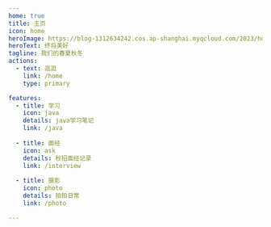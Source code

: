 ```yaml
---
home: true
title: 主页
icon: home
heroImage: https://blog-1312634242.cos.ap-shanghai.myqcloud.com/2023/homebg.jpg
heroText: 终将美好
tagline: 我们的春夏秋冬
actions:
  - text: 逛逛
    link: /home
    type: primary

features:
  - title: 学习
    icon: java
    details: java学习笔记
    link: /java
    
  - title: 面经
    icon: ask
    details: 秋招面经记录
    link: /interview
    
  - title: 摄影
    icon: photo
    details: 拍拍日常
    link: /photo

---
```


